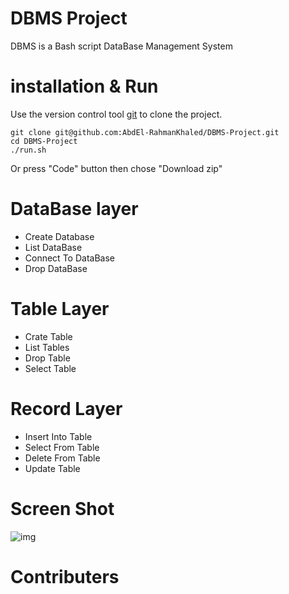 # DBMS Project

DBMS is a Bash script DataBase Management System

# installation & Run
Use the version control tool [git](https://git-scm.com/) to clone the project.

    git clone git@github.com:AbdEl-RahmanKhaled/DBMS-Project.git
    cd DBMS-Project
    ./run.sh

Or press "Code" button then chose "Download zip"

# DataBase layer

- Create Database
- List DataBase
- Connect To DataBase
- Drop DataBase

# Table Layer

- Crate Table
- List Tables
- Drop Table
- Select Table

# Record Layer

- Insert Into Table
- Select From Table
- Delete From Table
- Update Table

# Screen Shot

![img](https://https://github.com/AbdEl-RahmanKhaled/DBMS-Project/img/pic.png)


# Contributers